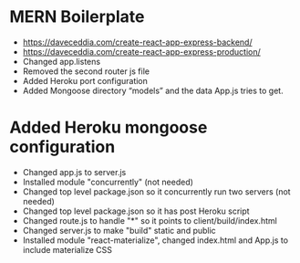 # MERN Boilerplate
* https://daveceddia.com/create-react-app-express-backend/
* https://daveceddia.com/create-react-app-express-production/
* Changed app.listens
* Removed the second router js file
* Added Heroku port configuration
* Added Mongoose directory “models” and the data App.js tries to get.
# Added Heroku mongoose configuration
* Changed app.js to server.js
* Installed module "concurrently" (not needed)
* Changed top level package.json so it concurrently run two servers (not needed)
* Changed top level package.json so it has post Heroku script
* Changed route.js to handle "*" so it points to client/build/index.html
* Changed server.js to make "build" static and public
* Installed module "react-materialize", changed index.html and App.js to include materialize CSS